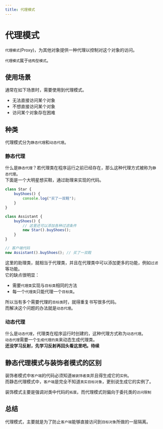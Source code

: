 ```yaml
---
title: 代理模式
---
```


# 代理模式
`代理模式`(Proxy)，为其他对象提供一种代理以控制对这个对象的访问。  

`代理模式`属于`结构型模式`。

## 使用场景
通常在如下场景时，需要使用到代理模式。  
* 无法直接访问某个对象
* 不想直接访问某个对象
* 访问某个对象存在困难

## 种类
代理模式分为`静态代理`和`动态代理`。

### 静态代理
什么是`静态代理`？若代理类在程序运行之前已经存在，那么这种代理方式被称为`静态代理`。  
下面是一个大明星想买鞋，通过助理来实现的代码。
```js
class Star {
    buyShoes() {
        console.log("买了一双鞋");
    }
}

class Assistant {
    buyShoes() {
        // 这里还可以添加各种过滤条件
        new Star().buyShoes();
    }
}

// 客户端代码
new Assistant().buyShoes(); // 买了一双鞋
```
这里的助理类，就相当于代理类，并且在代理类中可以添加更多的功能，例如`过滤`等功能。  
它的缺点很明显：
* 需要`代理类`实现与`目标类`相同的方法
* 每一个`代理类`只能代理一个`目标类`。

所以当有多个需要代理的`目标类`时，就得重复书写很多代码。  
而解决这个问题的办法就是`动态代理`。

### 动态代理
什么是`动态代理`，代理类在程序运行时创建的，这种代理方式称为`动态代理`。  
`动态代理`需要一个`生成代理的类`来动态生成代理类。  
**还没学习反射，先学习反射再回头看这里吧。待续**

## 静态代理模式与装饰者模式的区别
装饰者模式中`客户端`的代码必须知道`被装饰者类`并且得生成它的`实例`。  
而静态代理模式中，`客户端`是完全不知道`真实目标对象`，更别说生成它的实例了。  

装饰模式主要是强调对类中代码的`拓展`，而代理模式则偏向于委托类的`访问限制`

## 总结
代理模式，主要就是为了防止`客户端`能够直接访问到`目标对象`所做的一层隔离。
